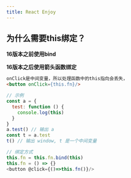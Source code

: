 ```yaml
---
title: React Enjoy
---
```


## 为什么需要this绑定？

**16版本之前使用bind**

**16版本之后使用箭头函数绑定**

```html
onClick是中间变量，所以处理函数中的this指向会丢失，
<button onClick={this.fn}/>
```

```js
// 示例
const a = {
  test: function () {
    console.log(this)
  }
}
a.test() // 输出 a
const t = a.test
t() // 输出 window, t 是一个中间变量
```



```js
// 绑定方式
this.fn = this.fn.bind(this)
this.fn = () => {}
<button @click={()=>this.fn()}/>

```



